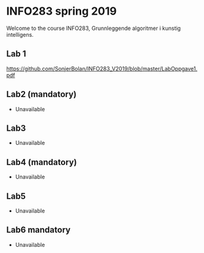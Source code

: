 # INFO283 spring 2019
Welcome to the course INFO283, Grunnleggende algoritmer i kunstig intelligens.


## Lab 1
https://github.com/SonjerBolan/INFO283_V2019/blob/master/LabOppgave1.pdf

## Lab2 (mandatory)
 - Unavailable

## Lab3
 - Unavailable
 
## Lab4 (mandatory)
 - Unavailable
 
## Lab5
 - Unavailable
 
## Lab6 mandatory
 - Unavailable
